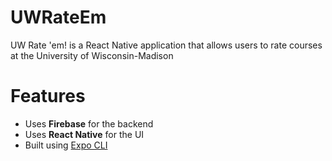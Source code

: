 # UWRateEm
<p>UW Rate 'em! is a React Native application that allows users to rate courses at the University of Wisconsin-Madison

# Features
<ul>
<li>Uses <b>Firebase</b> for the backend</li>
<li>Uses <b>React Native</b> for the UI</li>
<li>Built using <a href="https://expo.io/tools#cli">Expo CLI</a>
</ul>
